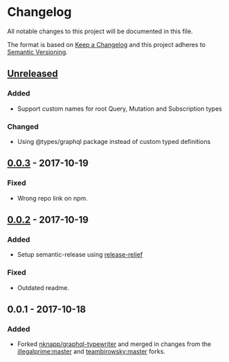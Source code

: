# Changelog
All notable changes to this project will be documented in this file.

The format is based on [Keep a Changelog](http://keepachangelog.com/en/1.0.0/)
and this project adheres to [Semantic Versioning](http://semver.org/spec/v2.0.0.html).

## [Unreleased]
### Added
- Support custom names for root Query, Mutation and Subscription types
### Changed
- Using @types/graphql package instead of custom typed definitions

## [0.0.3] - 2017-10-19
### Fixed
- Wrong repo link on npm.

## [0.0.2] - 2017-10-19
### Added
- Setup semantic-release using [release-relief](https://github.com/stipsan/release-relief)
### Fixed
- Outdated readme.

## 0.0.1 - 2017-10-18
### Added
- Forked [nknapp/graphql-typewriter](https://github.com/nknapp/graphql-typewriter) and merged in changes from the [illegalprime:master](https://github.com/illegalprime/graphql-typewriter/tree/master) and [teambirowsky:master](https://github.com/teambirowsky/graphql-typewriter/tree/master) forks.

[Unreleased]: https://github.com/stipsan/graphql-field-resolver-to-typescript/compare/v0.0.3...HEAD
[0.0.3]: https://github.com/stipsan/graphql-field-resolver-to-typescript/compare/v0.0.2...v0.0.3
[0.0.2]: https://github.com/stipsan/graphql-field-resolver-to-typescript/compare/v0.0.1...v0.0.2